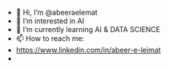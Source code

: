 - 👋 Hi, I’m @abeeraelemat
- 👀 I’m interested in AI 
- 🌱 I’m currently learning AI & DATA SCIENCE 
- 📫 How to reach me:
- https://www.linkedin.com/in/abeer-e-leimat
- 

<!---
abeeraelemat/abeeraelemat is a ✨ special ✨ repository because its `README.md` (this file) appears on your GitHub profile.
You can click the Preview link to take a look at your changes.
--->
